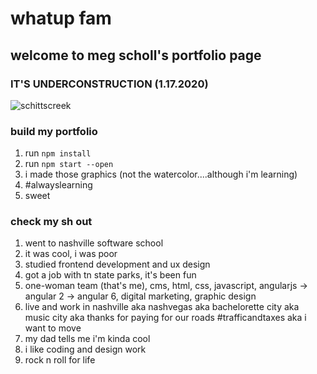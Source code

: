 # whatup fam

## welcome to meg scholl's portfolio page

### IT'S UNDERCONSTRUCTION (1.17.2020)
![schittscreek](https://media3.giphy.com/media/xT1XGVBim9uITGLIt2/giphy.gif)

### build my portfolio
1. run `npm install`
2. run `npm start --open`
3. i made those graphics (not the watercolor....although i'm learning)
4. #alwayslearning
5. sweet

### check my sh out
1. went to nashville software school
2. it was cool, i was poor
3. studied frontend development and ux design
4. got a job with tn state parks, it's been fun
5. one-woman team (that's me), cms, html, css, javascript, angularjs -> angular 2 -> angular 6, digital marketing, graphic design
6. live and work in nashville aka nashvegas aka bachelorette city aka music city aka thanks for paying for our roads #trafficandtaxes aka i want to move
7. my dad tells me i'm kinda cool
8. i like coding and design work
9. rock n roll for life
